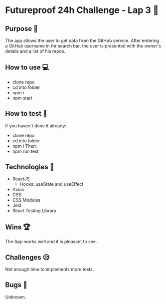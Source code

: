 # Futureproof 24h Challenge - Lap 3 💪

## Purpose 🎯

The app allows the user to get data from the GitHub service.
After entering a GitHub username in thr search bar, the user is presented with the owner's details and a list of his repos.

## How to use 💻

- clone repo
- cd into folder
- npm i
- npm start

## How to test 🧪

If you haven't done it already:

- clone repo
- cd into folder
- npm i
  Then:
- npm run test

## Technologies 📡

- ReactJS
  - Hooks: useState and useEffect
- Axios
- CSS
- CSS Modules
- Jest
- React Testing Library

## Wins 🏆

The App works well and it is pleasant to see.

## Challenges 😥

Not enough time to implements more tests.

## Bugs 🐛

Unknown.
